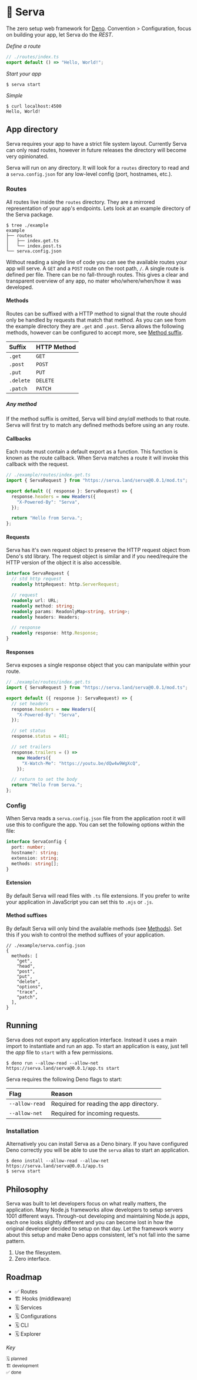# 🦕 Serva

The zero setup web framework for [Deno](https://deno.land). Convention > Configuration,
focus on building your app, let Serva do the _REST_.

_Define a route_

```ts
// ./routes/index.ts
export default () => "Hello, World!";
```

_Start your app_

```
$ serva start
```

_Simple_

```
$ curl localhost:4500
Hello, World!
```

## App directory

Serva requires your app to have a strict file system layout. Currently Serva can
only read routes, however in future releases the directory will become very opinionated.

Serva will run on any directory. It will look for a `routes` directory to read and
a `serva.config.json` for any low-level config (port, hostnames, etc.).

### Routes

All routes live inside the `routes` directory. They are a mirrored representation
of your app's endpoints. Lets look at an example directory of the Serva package.

```
$ tree ./example
example
├── routes
│   ├── index.get.ts
│   └── index.post.ts
└── serva.config.json
```

Without reading a single line of code you can see the available routes your app
will serve. A `GET` and a `POST` route on the root path, `/`. A single route is
defined per file. There can be no fall-through routes. This gives a clear and transparent
overview of any app, no mater who/where/when/how it was developed.

#### Methods

Routes can be suffixed with a HTTP method to signal that the route should only be
handled by requests that match that method. As you can see from the example directory
they are `.get` and `.post`. Serva allows the following methods, however can be
configured to accept more, see [Method suffix](#method-suffixes).

| Suffix    | HTTP Method |
| :-------- | :---------- |
| `.get`    | `GET`       |
| `.post`   | `POST`      |
| `.put`    | `PUT`       |
| `.delete` | `DELETE`    |
| `.patch`  | `PATCH`     |

##### Any method

If the method suffix is omitted, Serva will bind _any_/_all_ methods to that route.
Serva will first try to match any defined methods before using an any route.

#### Callbacks

Each route must contain a default export as a function. This function is known as
the route callback. When Serva matches a route it will invoke this callback with
the request.

```ts
// ./example/routes/index.get.ts
import { ServaRequest } from "https://serva.land/serva@0.0.1/mod.ts";

export default ({ response }: ServaRequest) => {
  response.headers = new Headers({
    "X-Powered-By": "Serva",
  });

  return "Hello from Serva.";
};
```

#### Requests

Serva has it's own request object to preserve the HTTP request object from Deno's
std library. The request object is similar and if you need/require the HTTP version
of the object it is also accessible.

```ts
interface ServaRequest {
  // std http request
  readonly httpRequest: http.ServerRequest;

  // request
  readonly url: URL;
  readonly method: string;
  readonly params: ReadonlyMap<string, string>;
  readonly headers: Headers;

  // response
  readonly response: http.Response;
}
```

#### Responses

Serva exposes a single response object that you can manipulate within your route.

```ts
// ./example/routes/index.get.ts
import { ServaRequest } from "https://serva.land/serva@0.0.1/mod.ts";

export default ({ response }: ServaRequest) => {
  // set headers
  response.headers = new Headers({
    "X-Powered-By": "Serva",
  });

  // set status
  response.status = 401;

  // set trailers
  response.trailers = () =>
    new Headers({
      "X-Watch-Me": "https://youtu.be/dQw4w9WgXcQ",
    });

  // return to set the body
  return "Hello from Serva.";
};
```

### Config

When Serva reads a `serva.config.json` file from the application root it will use
this to configure the app. You can set the following options within the file:

```ts
interface ServaConfig {
  port: number;
  hostname?: string;
  extension: string;
  methods: string[];
}
```

#### Extension

By default Serva will read files with `.ts` file extensions. If you prefer to write
your application in JavaScript you can set this to `.mjs` or `.js`.

#### Method suffixes

By default Serva will only bind the available methods (see [Methods](#methods)).
Set this if you wish to control the method suffixes of your application.

```json5
// ./example/serva.config.json
{
  methods: [
    "get",
    "head",
    "post",
    "put",
    "delete",
    "options",
    "trace",
    "patch",
  ],
}
```

## Running

Serva does not export any application interface. Instead it uses a main import to
instantiate and run an app. To start an application is easy, just tell the _app_
file to `start` with a few permissions.

```
$ deno run --allow-read --allow-net https://serva.land/serva@0.0.1/app.ts start
```

Serva requires the following Deno flags to start:

| Flag           | Reason                                  |
| :------------- | :-------------------------------------- |
| `--allow-read` | Required for reading the app directory. |
| `--allow-net`  | Required for incoming requests.         |

### Installation

Alternatively you can install Serva as a Deno binary. If you have configured Deno
correctly you will be able to use the `serva` alias to start an application.

```
$ deno install --allow-read --allow-net https://serva.land/serva@0.0.1/app.ts
$ serva start
```

## Philosophy

Serva was built to let developers focus on what really matters, the application.
Many Node.js frameworks allow developers to setup servers 1001 different ways. Through-out
developing and maintaining Node.js apps, each one looks slightly different and you
can become lost in how the original developer decided to setup on that day. Let
the framework worry about this setup and make Deno apps consistent, let's not fall
into the same pattern.

1. Use the filesystem.
2. Zero interface.

## Roadmap

- ✅ Routes
- 🏗️ Hooks (middleware)
- 🗓️ Services
- 🗓️ Configurations
- 🗓️ CLI
- 🗓️ Explorer

_Key_

<small>🗓️ planned<br />🏗️ development<br />✅ done</small>
